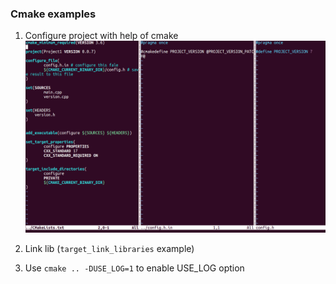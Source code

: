 ### Cmake examples
1. Configure project with help of cmake
![alt text](https://github.com/mascai/cmake_examples/blob/master/cmake_configure.png)

2. Link lib (```target_link_libraries``` example)
3. Use ```cmake .. -DUSE_LOG=1``` to enable USE_LOG option

